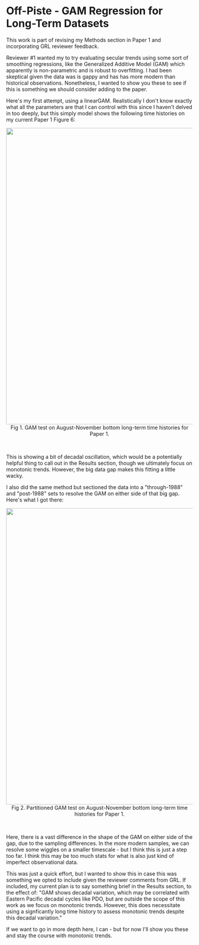 # Off-Piste - GAM Regression for Long-Term Datasets

This work is part of revising my Methods section in Paper 1 and incorporating GRL reviewer feedback.

Reviewer #1 wanted my to try evaluating secular trends using some sort of smoothing regressions, like the Generalized Additive Model (GAM) which apparently is non-parametric and is robust to overfitting. I had been skeptical given the data was is gappy and has has more modern than historical observations. Nonetheless, I wanted to show you these to see if this is something we should consider adding to the paper.

Here's my first attempt, using a linearGAM. Realistically I don't know exactly what all the parameters are that I can control with this since I haven't delved in too deeply, but this simply model shows the following time histories on my current Paper 1 Figure 6:

<p style="text-align:center;"><img src="https://github.com/user-attachments/assets/b48581c6-9934-46bf-8a1f-e86da4d6e2f9" width="800"/><br>Fig 1. GAM test on August-November bottom long-term time histories for Paper 1.</p><br>

This is showing a bit of decadal oscillation, which would be a potentially helpful thing to call out in the Results section, though we ultimately focus on monotonic trends. However, the big data gap makes this fitting a little wacky.

I also did the same method but sectioned the data into a "through-1988" and "post-1988" sets to resolve the GAM on either side of that big gap. Here's what I got there:

<p style="text-align:center;"><img src="https://github.com/user-attachments/assets/62173568-7d67-483e-aa63-d17cb73b1bad" width="800"/><br>Fig 2. Partitioned GAM test on August-November bottom long-term time histories for Paper 1.</p><br>

Here, there is a vast difference in the shape of the GAM on either side of the gap, due to the sampling differences. In the more modern samples, we can resolve some wiggles on a smaller timescale - but I think this is just a step too far. I think this may be too much stats for what is also just kind of imperfect observational data.

This was just a quick effort, but I wanted to show this in case this was something we opted to include given the reviewer comments from GRL. If included, my current plan is to say something brief in the Results section, to the effect of: "GAM shows decadal variation, which may be correlated with Eastern Pacific decadal cycles like PDO, but are outside the scope of this work as we focus on monotonic trends. However, this does necessitate using a signficantly long time history to assess monotonic trends despite this decadal variation."

If we want to go in more depth here, I can - but for now I'll show you these and stay the course with monotonic trends.

